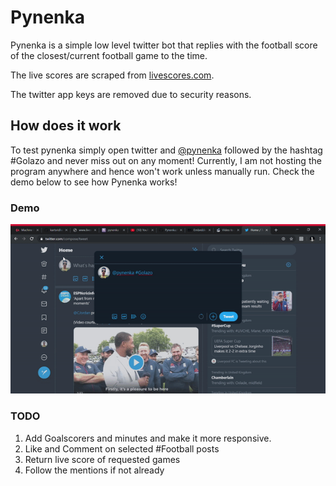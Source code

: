 # Pynenka

Pynenka is a simple low level twitter bot that replies with the football score of the closest/current football game to the time. 

The live scores are scraped from [livescores.com](https://www.livescores.com/).

The twitter app keys are removed due to security reasons.

## How does it work
To test pynenka simply open twitter and [@pynenka](https://twitter.com/pynenka) followed by the hashtag #Golazo and never miss out on any moment!
Currently, I am not hosting the program anywhere and hence won't work unless manually run. Check the demo below to see how Pynenka works!

### Demo
![](pynenka-demo.gif)

### TODO
1. Add Goalscorers and minutes and make it more responsive.
2. Like and Comment on selected #Football posts
3. Return live score of requested games
4. Follow the mentions if not already

